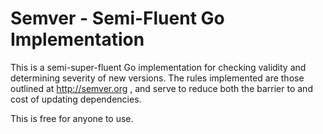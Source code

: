 # Semver - Semi-Fluent Go Implementation

This is a semi-super-fluent Go implementation for checking validity and determining severity of new versions. The rules implemented are those outlined at http://semver.org , and serve to reduce both the barrier to and cost of updating dependencies.

This is free for anyone to use.